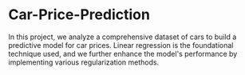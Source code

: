 # Car-Price-Prediction
In this project, we analyze a comprehensive dataset of cars to build a predictive model for car prices. Linear regression is the foundational technique used, and we further enhance the model's performance by implementing various regularization methods.
